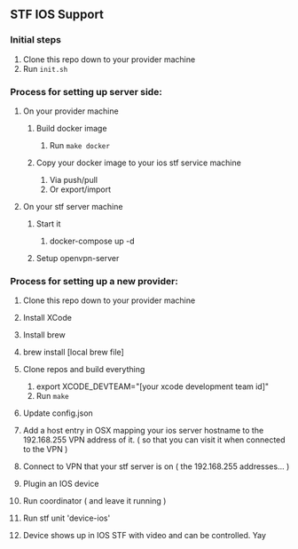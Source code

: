 ## STF IOS Support
### Initial steps
1. Clone this repo down to your provider machine
1. Run `init.sh`

### Process for setting up server side:
1. On your provider machine

	1. Build docker image

		1. Run `make docker`
	1. Copy your docker image to your ios stf service machine

		1. Via push/pull
		1. Or export/import
1. On your stf server machine

	1. Start it

		1. docker-compose up -d
	1. Setup openvpn-server

### Process for setting up a new provider:
1. Clone this repo down to your provider machine
1. Install XCode
1. Install brew
1. brew install [local brew file]
1. Clone repos and build everything

    1. export XCODE_DEVTEAM="[your xcode development team id]"
    1. Run `make`
1. Update config.json
1. Add a host entry in OSX mapping your ios server hostname to the 192.168.255 VPN address of it. ( so that you can visit it when connected to the VPN )
1. Connect to VPN that your stf server is on ( the 192.168.255 addresses... )
1. Plugin an IOS device
1. Run coordinator ( and leave it running )
1. Run stf unit 'device-ios'
1. Device shows up in IOS STF with video and can be controlled. Yay